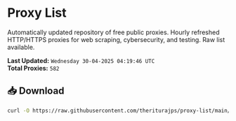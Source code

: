 # Proxy List

Automatically updated repository of free public proxies. Hourly refreshed HTTP/HTTPS proxies for web scraping, cybersecurity, and testing. Raw list available.

**Last Updated:** `Wednesday 30-04-2025 04:19:46 UTC`  
**Total Proxies:** `582`

## 📥 Download
```bash
curl -O https://raw.githubusercontent.com/theriturajps/proxy-list/main/proxies.txt
